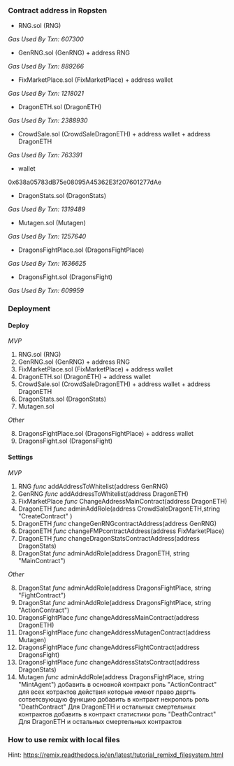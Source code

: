 ### Contract address in Ropsten

* RNG.sol (RNG)

 

 *Gas Used By Txn: 607300*

* GenRNG.sol (GenRNG) + address RNG

 

 *Gas Used By Txn: 889266*

* FixMarketPlace.sol (FixMarketPlace) + address wallet

 

 *Gas Used By Txn: 1218021*

* DragonETH.sol (DragonETH)

 

 *Gas Used By Txn: 2388930*

* CrowdSale.sol (CrowdSaleDragonETH) + address wallet + address DragonETH

 

 *Gas Used By Txn: 763391*


* wallet
 
 0x638a05783dB75e08095A45362E3f207601277dAe

* DragonStats.sol (DragonStats)
 
 

 *Gas Used By Txn: 1319489*


* Mutagen.sol (Mutagen)

 

 *Gas Used By Txn: 1257640*

* DragonsFightPlace.sol (DragonsFightPlace)

 

 *Gas Used By Txn: 1636625*

* DragonsFight.sol (DragonsFight)

 
 
 *Gas Used By Txn: 609959*

### Deployment

#### Deploy

*MVP*

1. RNG.sol (RNG)
2. GenRNG.sol (GenRNG) + address RNG
3. FixMarketPlace.sol (FixMarketPlace) + address wallet
4. DragonETH.sol (DragonETH) + address wallet
5. CrowdSale.sol (CrowdSaleDragonETH) + address wallet + address DragonETH
6. DragonStats.sol (DragonStats)
7. Mutagen.sol

*Other*

8. DragonsFightPlace.sol (DragonsFightPlace) + address wallet
9. DragonsFight.sol (DragonsFight)


#### Settings

*MVP*

1. RNG			*func*	addAddressToWhitelist(address GenRNG)
2. GenRNG		*func*	addAddressToWhitelist(address DragonETH)
3. FixMarketPlace 	*func*	ChangeAddressMainContract(address DragonETH)
4. DragonETH		*func*	adminAddRole(address CrowdSaleDragonETH,string "CreateContract" )
5. DragonETH		*func*	changeGenRNGcontractAddress(address GenRNG)
6. DragonETH		*func*	changeFMPcontractAddress(address FixMarketPlace)
7. DragonETH		*func*	changeDragonStatsContractAddress(address DragonStats)
8. DragonStat		*func*	adminAddRole(address DragonETH, string "MainContract")

*Other*

8. DragonStat		*func*	adminAddRole(address DragonsFightPlace, string "FightContract")
9. DragonStat		*func*	adminAddRole(address DragonsFightPlace, string "ActionContract")
10. DragonsFightPlace	*func*	changeAddressMainContract(address DragonETH)
11. DragonsFightPlace	*func*	changeAddressMutagenContract(address Mutagen)
12. DragonsFightPlace	*func*	changeAddressFightContract(address DragonsFight)
13. DragonsFightPlace	*func*	changeAddressStatsContract(address DragonStats)
14. Mutagen		*func*	adminAddRole(address DragonsFightPlace, string "MintAgent")
добавить в основной контракт роль "ActionContract" для всех котрактов действия которые имеют право дергть сответсвующую функцию
добавить в контракт некрополь роль "DeathContract" Для DragonETH и остальных смертельных контрактов
добавить в контракт статистики роль "DeathContract" Для DragonETH и остальных смертельных контрактов

### How to use remix with local files

Hint: https://remix.readthedocs.io/en/latest/tutorial_remixd_filesystem.html


